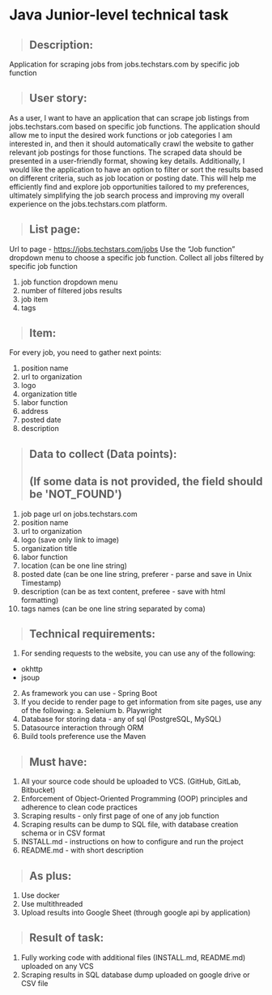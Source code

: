 # **Java Junior-level technical task**

>## Description:
Application for scraping jobs from jobs.techstars.com by specific job function


>## User story:
As a user, I want to have an application that can scrape job listings from jobs.techstars.com based on specific job functions. The application should allow me to input the desired work functions or job categories I am interested in, and then it should automatically crawl the website to gather relevant job postings for those functions. The scraped data should be presented in a user-friendly format, showing key details. Additionally, I would like the application to have an option to filter or sort the results based on different criteria, such as job location or posting date. This will help me efficiently find and explore job opportunities tailored to my preferences, ultimately simplifying the job search process and improving my overall experience on the jobs.techstars.com platform.


>## List page:
Url to page - https://jobs.techstars.com/jobs
Use the “Job function” dropdown menu to choose a specific job function.
Collect all jobs filtered by specific job function

1. job function dropdown menu
2. number of filtered jobs results
3. job item
4. tags


>## Item:
For every job, you need to gather next points:

1. position name
2. url to organization
3. logo 
4. organization title
5. labor function
6. address
7. posted date
8. description

>## Data to collect (Data points):
>## (If some data is not provided, the field should be 'NOT_FOUND')
1. job page url on jobs.techstars.com
2. position name
3. url to organization
4. logo (save only link to image)
5. organization title
6. labor function
7. location (can be one line string)
8. posted date (can be one line string, preferer - parse and save in Unix Timestamp)
9. description (can be as text content, preferee - save with html formatting)
10. tags names (can be one line string separated by coma)


>## Technical requirements:
1. For sending requests to the website, you can use any of the following:
  - okhttp
  - jsoup
2. As framework you can use - Spring Boot
3. If you decide to render page to get information from site pages, use any of the following:
  a. Selenium
  b. Playwright
4. Database for storing data - any of sql (PostgreSQL, MySQL)
5. Datasource interaction through ORM 
6. Build tools preference use the Maven

>## Must have:
1. All your source code should be uploaded to VCS. (GitHub, GitLab, Bitbucket)
2. Enforcement of Object-Oriented Programming (OOP) principles and adherence to clean code practices
3. Scraping results - only first page of one of any job function
4. Scraping results can be dump to SQL file, with database creation schema or in CSV format
5. INSTALL.md - instructions on how to configure and run the project
6. README.md - with short description


>## As plus:
1. Use docker
2. Use multithreaded
3. Upload results into Google Sheet (through google api by application)

>## Result of task:
1. Fully working code with additional files (INSTALL.md, README.md) uploaded on any VCS
2. Scraping results in SQL database dump uploaded on google drive or CSV file
